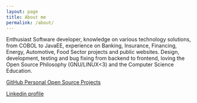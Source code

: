 ```yaml
---
layout: page
title: About me
permalink: /about/
---
```


Enthusiast Software developer, knowledge on various technology solutions, from COBOL to JavaEE, experience on Banking, Insurance, Financing, Energy, Automotive, Food Sector projects and public websites. Design, development, testing and bug fixing from backend to frontend, loving the Open Source Philosophy (GNU/LINUX<3) and the Computer Science Education.

[GitHub Personal Open Source Projects](https://github.com/simon387)

[Linkedin profile](https://www.linkedin.com/in/simone-celia-b5b26a5/)
